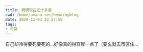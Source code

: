 ```yaml
---
title: 明明现在还十多度
cwd: /home/amano-sei/hexo/myblog
date: 2020-11-03 22:57:55
tags:
- 日常
---
```


自己却冷得要死要死的...好像真的得穿厚一点了（要么就去市区住...

